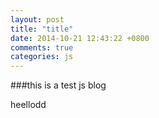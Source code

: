 ```yaml
---
layout: post
title: "title"
date: 2014-10-21 12:43:22 +0800
comments: true
categories: js
---
```


###this is a  test js blog

heellodd


<!-- more -- >

dfadsfasfasfasdfasf
